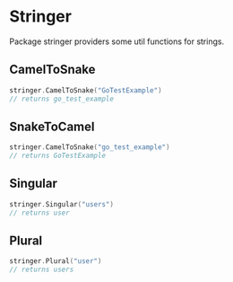 # Stringer

Package stringer providers some util functions for strings.

## CamelToSnake

```go
stringer.CamelToSnake("GoTestExample")
// returns go_test_example
```

## SnakeToCamel

```go
stringer.CamelToSnake("go_test_example")
// returns GoTestExample
```

## Singular

```go
stringer.Singular("users")
// returns user
```

## Plural

```go
stringer.Plural("user")
// returns users
```
